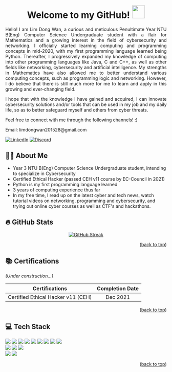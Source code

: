 <a name="readme-top"></a>

<div align="center">
  <h1>Welcome to my GitHub! <img src="https://media.giphy.com/media/hvRJCLFzcasrR4ia7z/giphy.gif" width="40"></h1>
  <p><p>
</div>
<div align="justify">
  Hello! I am Lim Dong Wan, a curious and meticulous Penultimate Year NTU B(Eng) Computer Science Undergraduate student with a flair for Mathematics and a growing interest in the field of cybersecurity and networking. I officially started learning computing and programming concepts in mid-2020, with my first programming language learned being Python. Thereafter, I progressively expanded my knowledge of computing into other programming languages like Java, C and C++, as well as other fields like networking, cybersecurity and artificial intelligence. My strengths in Mathematics have also allowed me to better understand various computing concepts, such as programming logic and networking. However, I do believe that there is still much more for me to learn and apply in this growing and ever-changing field.
  <p><p>
  I hope that with the knowledge I have gained and acquired, I can innovate cybersecurity solutions and/or tools that can be used in my job and my daily life, so as to better safeguard myself and others from cyber threats.
  <p><p>
  Feel free to connect with me through the following channels! :)
  <p><p>
  Email: limdongwan201528@gmail.com

  [![LinkedIn][linkedin-shield]][linkedin-url]
  [![Discord][discord-shield]][discord-url]
    
</div>

<h2> 👨‍💻 About Me</h2>
<div align="justified">

- Year 3 NTU B(Eng) Computer Science Undergraduate student, intending to specialize in Cybersecurity
- Certified Ethical Hacker (passed CEH v11 course by EC-Council in 2021)
- Python is my first programming language learned
- 3 years of computing experience thus far
- In my free time, I read up on the latest cyber and tech news, watch tutorial videos on networking, programming and cybersecurity, and trying out online cyber courses as well as CTF's and hackathons.
</div>
<h2>🔥 GitHub Stats</h2>
<div align="center">
  
  [![GitHub Streak](https://github-readme-streak-stats.herokuapp.com?user=ldw129&theme=hacker&date_format=j%20M%5B%20Y%5D)](https://git.io/streak-stats)

</div>

<p align="right">(<a href="#readme-top">back to top</a>)</p>

<h2> 📚 Certifications</h2>
<div align="justified">
  <i>(Under construction...)</i>
  <p><p>
    
  | Certifications | Completion Date |
  | --- | :---: |
  | Certified Ethical Hacker v11 (CEH) | Dec 2021 |
    
</div>

<p align="right">(<a href="#readme-top">back to top</a>)</p>

<h2>💻 Tech Stack</h2>
<div align="left">
  <img src="https://img.shields.io/badge/python-3670A0?style=for-the-badge&logo=python&logoColor=ffdd54" />
  <img src="https://img.shields.io/badge/java-%23ED8B00.svg?style=for-the-badge&logo=openjdk&logoColor=white" />
  <img src="https://img.shields.io/badge/c-%2300599C.svg?style=for-the-badge&logo=c&logoColor=white" />
  <img src="https://img.shields.io/badge/c++-%2300599C.svg?style=for-the-badge&logo=c%2B%2B&logoColor=white" />
  <img src="https://img.shields.io/badge/typescript-%23007ACC.svg?style=for-the-badge&logo=typescript&logoColor=white" />
  <img src="https://img.shields.io/badge/javascript-%23323330.svg?style=for-the-badge&logo=javascript&logoColor=%23F7DF1E" />
  <img src="https://img.shields.io/badge/SQL-yellow?style=for-the-badge" />
  <img src="https://img.shields.io/badge/HTML-orange?style=for-the-badge&logo=HTML5&logoColor=orange&labelColor=black" />
  <img src="https://img.shields.io/badge/CSS-yellow?style=for-the-badge&logo=CSS" />
  <br>
  <img src="https://img.shields.io/badge/react-%2320232a.svg?style=for-the-badge&logo=react&logoColor=%2361DAFB" />
  <img src="https://img.shields.io/badge/react_native-%2320232a.svg?style=for-the-badge&logo=react&logoColor=%2361DAFB" />
  <img src="https://img.shields.io/badge/expo-1C1E24?style=for-the-badge&logo=expo&logoColor=#D04A37" />
  <br>
  <img src="https://img.shields.io/badge/yarn-%232C8EBB.svg?style=for-the-badge&logo=yarn&logoColor=white" />
  <img src="https://img.shields.io/badge/npm-555?style=for-the-badge&logo=npm&logoColor=red&labelColor=555&color=555" />
<p><p>
</div>
<!--
<div align="center">
<picture>
  <source
    srcset="https://github-readme-stats.vercel.app/api/top-langs/?username=ldw129&hide=Jupyter%20Notebook%2chtml&layout=compact&theme=dark#gh-dark-mode-only"
    media="(prefers-color-scheme: dark)"
  />
  <source
    srcset="https://github-readme-stats.vercel.app/api/top-langs/?username=ldw129&hide=Jupyter%20Notebook%2chtml&layout=compact&theme=default#gh-light-mode-only"
    media="(prefers-color-scheme: light), (prefers-color-scheme: no-preference)"
  />
  <img />
  </picture>
</div>
-->

<p align="right">(<a href="#readme-top">back to top</a>)</p>

<!-- MARKDOWN LINKS & IMAGES -->
<!-- https://www.markdownguide.org/basic-syntax/#reference-style-links -->
[linkedin-shield]: https://img.shields.io/badge/LinkedIn-blue?style=for-the-badge&logo=linkedin&logoColor=white
[linkedin-url]: https://www.linkedin.com/in/lim-dong-wan-706605218/
[discord-shield]: https://img.shields.io/badge/Discord-8A2BE2?style=for-the-badge&logo=discord&logoColor=white
[discord-url]: https://discord.com/channels/1070705880041000960/1070705880041000963
[React.js]: https://img.shields.io/badge/React-20232A?style=for-the-badge&logo=react&logoColor=61DAFB
[React-url]: https://reactjs.org/
